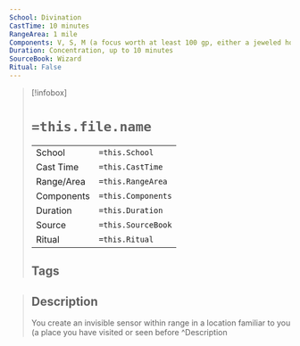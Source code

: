 ```yaml
---
School: Divination
CastTime: 10 minutes
RangeArea: 1 mile
Components: V, S, M (a focus worth at least 100 gp, either a jeweled horn for hearing or a glass eye for scrying)
Duration: Concentration, up to 10 minutes
SourceBook: Wizard
Ritual: False
---
```

> [!infobox]
>
> # `=this.file.name`
> |            |                    |
> | ---------- | ------------------ |
> | School     | `=this.School`     |
> | Cast Time  | `=this.CastTime`   |
> | Range/Area | `=this.RangeArea`  |
> | Components | `=this.Components` |
> | Duration   | `=this.Duration`   |
> | Source     | `=this.SourceBook` |
> | Ritual     | `=this.Ritual`     |
>## Tags
>

> ## Description
> You create an invisible sensor within range in a location familiar to you (a place you have visited or seen before
> ^Description